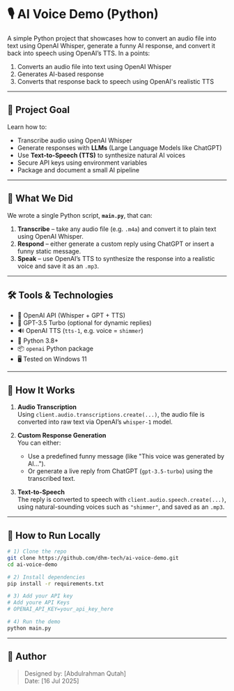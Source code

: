 # 🎙️ AI Voice Demo (Python)

A simple Python project that showcases how to convert an audio file into text using OpenAI Whisper, generate a funny AI response, and convert it back into speech using OpenAI’s TTS.
In a points:
1. Converts an audio file into text using OpenAI Whisper  
2. Generates AI-based response  
3. Converts that response back to speech using OpenAI's realistic TTS

---

## 🎯 Project Goal  

Learn how to:
- Transcribe audio using OpenAI Whisper  
- Generate responses with **LLMs** (Large Language Models like ChatGPT)  
- Use **Text-to-Speech (TTS)** to synthesize natural AI voices  
- Secure API keys using environment variables  
- Package and document a small AI pipeline

---

## 🧱 What We Did

We wrote a single Python script, **`main.py`**, that can:

1. **Transcribe** – take any audio file (e.g. `.m4a`) and convert it to plain text using OpenAI Whisper.  
2. **Respond** – either generate a custom reply using ChatGPT or insert a funny static message.  
3. **Speak** – use OpenAI’s TTS to synthesize the response into a realistic voice and save it as an `.mp3`.

---

## 🛠️ Tools & Technologies  

- 🧠 OpenAI API (Whisper + GPT + TTS)
- 💬 GPT-3.5 Turbo (optional for dynamic replies)  
- 🔊 OpenAI TTS (`tts-1`, e.g. voice = `shimmer`)   
- 🐍 Python 3.8+  
- 📦 `openai` Python package  
- 🖥️ Tested on Windows 11

---

## 🧪 How It Works

1. **Audio Transcription**  
   Using `client.audio.transcriptions.create(...)`, the audio file is converted into raw text via OpenAI’s `whisper-1` model.

2. **Custom Response Generation**  
   You can either:
   - Use a predefined funny message (like "This voice was generated by AI...").
   - Or generate a live reply from ChatGPT (`gpt-3.5-turbo`) using the transcribed text.

3. **Text-to-Speech**  
   The reply is converted to speech with `client.audio.speech.create(...)`, using natural-sounding voices such as `"shimmer"`, and saved as an `.mp3`.

---

## 🚀 How to Run Locally

```bash
# 1) Clone the repo
git clone https://github.com/dhm-tech/ai-voice-demo.git
cd ai-voice-demo

# 2) Install dependencies
pip install -r requirements.txt

# 3) Add your API key
# Add youre API Keys
# OPENAI_API_KEY=your_api_key_here

# 4) Run the demo
python main.py
```
---

## 👤 Author
> Designed by: [Abdulrahman Qutah]  
> Date: [16 Jul 2025]
